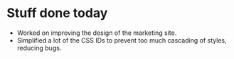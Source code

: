 # Stuff done today
* Worked on improving the design of the marketing site.
* Simplified a lot of the CSS IDs to prevent too much cascading of styles, reducing bugs.
